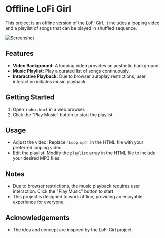 # Offline LoFi Girl

This project is an offline version of the LoFi Girl. It includes a looping video and a playlist of songs that can be played in shuffled sequence.

![Screenshot](https://i.ibb.co/Bn6qDqW/Capture.png)

## Features

- **Video Background:** A looping video provides an aesthetic background.
- **Music Playlist:** Play a curated list of songs continuously.
- **Interactive Playback:** Due to browser autoplay restrictions, user interaction initiates music playback.

## Getting Started

1. Open `index.html` in a web browser.
2. Click the "Play Music" button to start the playlist.

## Usage

- Adjust the video: Replace `'Loop.mp4'` in the HTML file with your preferred looping video.
- Edit the playlist: Modify the `playlist` array in the HTML file to include your desired MP3 files.

## Notes

- Due to browser restrictions, the music playback requires user interaction. Click the "Play Music" button to start.
- This project is designed to work offline, providing an enjoyable experience for everyone.

## Acknowledgements

- The idea and concept are inspired by the LoFi Girl project.
